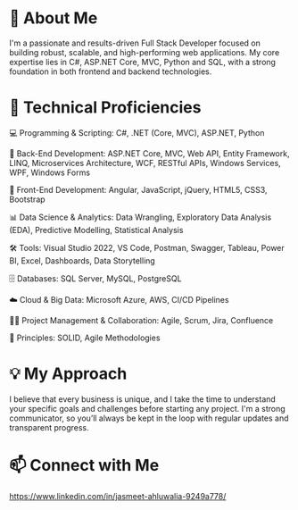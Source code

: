 # 👋 About Me 
I'm a passionate and results-driven Full Stack Developer focused on building robust, scalable, and high-performing web applications. My core expertise lies in C#, ASP.NET Core, MVC, Python and SQL, with a strong foundation in both frontend and backend technologies.
# 💼 Technical Proficiencies
💻 Programming & Scripting: C#, .NET (Core, MVC), ASP.NET, Python

🔧 Back-End Development: ASP.NET Core, MVC, Web API, Entity Framework, LINQ, Microservices Architecture, WCF, RESTful APIs, Windows Services, WPF, Windows Forms

🎨 Front-End Development: Angular, JavaScript, jQuery, HTML5, CSS3, Bootstrap

📊 Data Science & Analytics: Data Wrangling, Exploratory Data Analysis (EDA), Predictive Modelling, Statistical Analysis

🛠️ Tools: Visual Studio 2022, VS Code, Postman, Swagger, Tableau, Power BI, Excel, Dashboards, Data Storytelling

🗄️ Databases: SQL Server, MySQL, PostgreSQL

☁️ Cloud & Big Data: Microsoft Azure, AWS, CI/CD Pipelines

🧑‍💼 Project Management & Collaboration: Agile, Scrum, Jira, Confluence

🧩 Principles: SOLID, Agile Methodologies
# 💡 My Approach
I believe that every business is unique, and I take the time to understand your specific goals and challenges before starting any project. I'm a strong communicator, so you’ll always be kept in the loop with regular updates and transparent progress.
# 📫 Connect with Me
https://www.linkedin.com/in/jasmeet-ahluwalia-9249a778/
